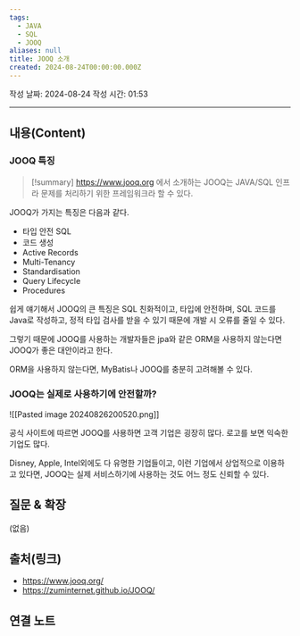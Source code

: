 ```yaml
---
tags:
  - JAVA
  - SQL
  - JOOQ
aliases: null
title: JOOQ 소개
created: 2024-08-24T00:00:00.000Z
---
```

작성 날짜: 2024-08-24
작성 시간: 01:53


----
## 내용(Content)

### JOOQ 특징

>[!summary]
>https://www.jooq.org 에서 소개하는 JOOQ는 JAVA/SQL 인프라 문제를 처리하기 위한 프레임워크라 할 수 있다.
>

JOOQ가 가지는 특징은 다음과 같다.

- 타입 안전 SQL
- 코드 생성
- Active Records
- Multi-Tenancy
- Standardisation
- Query Lifecycle
- Procedures

쉽게 얘기해서 JOOQ의 큰 특징은 SQL 친화적이고, 타입에 안전하며, SQL 코드를 Java로 작성하고, 정적 타입 검사를 받을 수 있기 때문에 개발 시 오류를 줄일 수 있다.

그렇기 때문에 JOOQ를 사용하는 개발자들은 jpa와 같은 ORM을 사용하지 않는다면 JOOQ가 좋은 대안이라고 한다.

ORM을 사용하지 않는다면, MyBatis나 JOOQ를 충분히 고려해볼 수 있다.

### JOOQ는 실제로 사용하기에 안전할까?

![[Pasted image 20240826200520.png]]

공식 사이트에 따르면 JOOQ를 사용하면 고객 기업은 굉장히 많다. 로고를 보면 익숙한 기업도 많다.

Disney, Apple, Intel외에도 다 유명한 기업들이고, 이런 기업에서 상업적으로 이용하고 있다면, JOOQ는 실제 서비스하기에 사용하는 것도 어느 정도 신뢰할 수 있다.

## 질문 & 확장

(없음)

## 출처(링크)

- https://www.jooq.org/
- https://zuminternet.github.io/JOOQ/
## 연결 노트

